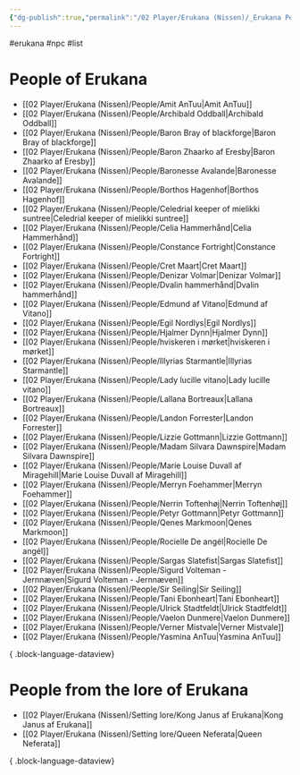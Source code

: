 ```yaml
---
{"dg-publish":true,"permalink":"/02 Player/Erukana (Nissen)/_Erukana People List/"}
---
```


#erukana #npc #list 

# People of Erukana 
- [[02 Player/Erukana (Nissen)/People/Amit AnTuu\|Amit AnTuu]]
- [[02 Player/Erukana (Nissen)/People/Archibald Oddball\|Archibald Oddball]]
- [[02 Player/Erukana (Nissen)/People/Baron Bray of blackforge\|Baron Bray of blackforge]]
- [[02 Player/Erukana (Nissen)/People/Baron Zhaarko af Eresby\|Baron Zhaarko af Eresby]]
- [[02 Player/Erukana (Nissen)/People/Baronesse Avalande\|Baronesse Avalande]]
- [[02 Player/Erukana (Nissen)/People/Borthos Hagenhof\|Borthos Hagenhof]]
- [[02 Player/Erukana (Nissen)/People/Celedrial keeper of mielikki suntree\|Celedrial keeper of mielikki suntree]]
- [[02 Player/Erukana (Nissen)/People/Celia Hammerhånd\|Celia Hammerhånd]]
- [[02 Player/Erukana (Nissen)/People/Constance Fortright\|Constance Fortright]]
- [[02 Player/Erukana (Nissen)/People/Cret Maart\|Cret Maart]]
- [[02 Player/Erukana (Nissen)/People/Denizar Volmar\|Denizar Volmar]]
- [[02 Player/Erukana (Nissen)/People/Dvalin hammerhånd\|Dvalin hammerhånd]]
- [[02 Player/Erukana (Nissen)/People/Edmund af Vitano\|Edmund af Vitano]]
- [[02 Player/Erukana (Nissen)/People/Egil Nordlys\|Egil Nordlys]]
- [[02 Player/Erukana (Nissen)/People/Hjalmer Dynn\|Hjalmer Dynn]]
- [[02 Player/Erukana (Nissen)/People/hviskeren i mørket\|hviskeren i mørket]]
- [[02 Player/Erukana (Nissen)/People/Illyrias Starmantle\|Illyrias Starmantle]]
- [[02 Player/Erukana (Nissen)/People/Lady lucille vitano\|Lady lucille vitano]]
- [[02 Player/Erukana (Nissen)/People/Lallana Bortreaux\|Lallana Bortreaux]]
- [[02 Player/Erukana (Nissen)/People/Landon Forrester\|Landon Forrester]]
- [[02 Player/Erukana (Nissen)/People/Lizzie Gottmann\|Lizzie Gottmann]]
- [[02 Player/Erukana (Nissen)/People/Madam Silvara Dawnspire\|Madam Silvara Dawnspire]]
- [[02 Player/Erukana (Nissen)/People/Marie Louise Duvall af Miragehill\|Marie Louise Duvall af Miragehill]]
- [[02 Player/Erukana (Nissen)/People/Merryn Foehammer\|Merryn Foehammer]]
- [[02 Player/Erukana (Nissen)/People/Nerrin Toftenhøj\|Nerrin Toftenhøj]]
- [[02 Player/Erukana (Nissen)/People/Petyr Gottmann\|Petyr Gottmann]]
- [[02 Player/Erukana (Nissen)/People/Qenes Markmoon\|Qenes Markmoon]]
- [[02 Player/Erukana (Nissen)/People/Rocielle De angél\|Rocielle De angél]]
- [[02 Player/Erukana (Nissen)/People/Sargas Slatefist\|Sargas Slatefist]]
- [[02 Player/Erukana (Nissen)/People/Sigurd Volteman - Jernnæven\|Sigurd Volteman - Jernnæven]]
- [[02 Player/Erukana (Nissen)/People/Sir Seiling\|Sir Seiling]]
- [[02 Player/Erukana (Nissen)/People/Tani Ebonheart\|Tani Ebonheart]]
- [[02 Player/Erukana (Nissen)/People/Ulrick Stadtfeldt\|Ulrick Stadtfeldt]]
- [[02 Player/Erukana (Nissen)/People/Vaelon Dunmere\|Vaelon Dunmere]]
- [[02 Player/Erukana (Nissen)/People/Verner Mistvale\|Verner Mistvale]]
- [[02 Player/Erukana (Nissen)/People/Yasmina AnTuu\|Yasmina AnTuu]]

{ .block-language-dataview}

# People from the lore of Erukana 
- [[02 Player/Erukana (Nissen)/Setting lore/Kong Janus af Erukana\|Kong Janus af Erukana]]
- [[02 Player/Erukana (Nissen)/Setting lore/Queen Neferata\|Queen Neferata]]

{ .block-language-dataview}

